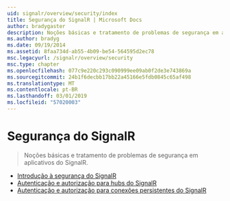 ```yaml
---
uid: signalr/overview/security/index
title: Segurança do SignalR | Microsoft Docs
author: bradygaster
description: Noções básicas e tratamento de problemas de segurança em aplicativos do SignalR.
ms.author: bradyg
ms.date: 09/19/2014
ms.assetid: 8faa734d-ab55-4b09-be54-564595d2ec78
msc.legacyurl: /signalr/overview/security
msc.type: chapter
ms.openlocfilehash: 077c9e220c293c090999ee09ab0f2de3e743869a
ms.sourcegitcommit: 24b1f6decbb17bb22a45166e5fdb0845c65af498
ms.translationtype: MT
ms.contentlocale: pt-BR
ms.lasthandoff: 03/01/2019
ms.locfileid: "57020003"
---
```

<a name="signalr-security"></a>Segurança do SignalR
====================
> Noções básicas e tratamento de problemas de segurança em aplicativos do SignalR.


- [Introdução à segurança do SignalR](introduction-to-security.md)
- [Autenticação e autorização para hubs do SignalR](hub-authorization.md)
- [Autenticação e autorização para conexões persistentes do SignalR](persistent-connection-authorization.md)
